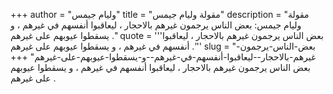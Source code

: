 +++
author = "وليام جيمس"
title = "مقولة وليام جيمس"
description = "مقولة وليام جيمس: بعض الناس يرجمون غيرهم بالاحجار ، ليعاقبوا أنفسهم في غيرهم ، و يسقطوا عيوبهم على غيرهم ."
quote = '''بعض الناس يرجمون غيرهم بالاحجار ، ليعاقبوا أنفسهم في غيرهم ، و يسقطوا عيوبهم على غيرهم .'''
slug = "بعض-الناس-يرجمون-غيرهم-بالاحجار--ليعاقبوا-أنفسهم-في-غيرهم--و-يسقطوا-عيوبهم-على-غيرهم"
+++
بعض الناس يرجمون غيرهم بالاحجار ، ليعاقبوا أنفسهم في غيرهم ، و يسقطوا عيوبهم على غيرهم .
